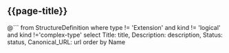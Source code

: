 ## {{page-title}}


@```
	from StructureDefinition
	where type != 'Extension' and kind != 'logical' and kind !='complex-type'
	select 
	Title: title, 
	Description: description, 
	Status: status, 
	Canonical_URL: url
	order by Name
```